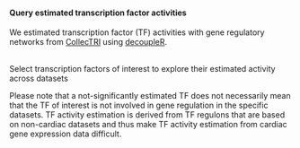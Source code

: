 #### Query estimated transcription factor activities

We estimated transcription factor (TF) activities with gene regulatory networks from [CollecTRI](https://github.com/saezlab/CollecTRI) using 
[decoupleR](https://github.com/saezlab/decoupleR). 

<br>Select transcription factors of interest to explore their estimated activity across datasets</br>

Please note that a not-significantly estimated TF does not necessarily mean that the TF of interest is not involved in gene regulation in the specific datasets. TF activity estimation is derived from TF regulons that are based on non-cardiac datasets and thus make TF activity estimation from cardiac gene expression data difficult.
